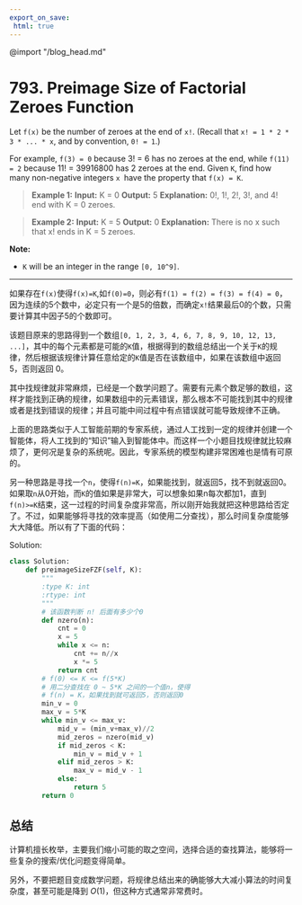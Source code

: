 ```yaml
---
export_on_save:
 html: true
---
```

@import "/blog_head.md"

# 793. Preimage Size of Factorial Zeroes Function

Let `f(x)` be the number of zeroes at the end of `x!`. (Recall that `x! = 1 * 2 * 3 * ... * x`, and by convention, `0! = 1`.)

For example, `f(3) = 0` because 3! = 6 has no zeroes at the end, while `f(11) = 2` because 11! = 39916800 has 2 zeroes at the end. Given `K`, find how many non-negative integers `x `have the property that `f(x) = K`.

>**Example 1:**
**Input:** K = 0
**Output:** 5
**Explanation:** 0!, 1!, 2!, 3!, and 4! end with K = 0 zeroes.

>**Example 2:**
**Input:** K = 5
**Output:** 0
**Explanation:** There is no x such that x! ends in K = 5 zeroes.

**Note:**
- `K` will be an integer in the range `[0, 10^9]`.

---

如果存在`f(x)`使得`f(x)=K`,如`f(0)=0`，则必有`f(1) = f(2) = f(3) = f(4) = 0`，因为连续的5个数中，必定只有一个是5的倍数，而确定`x!`结果最后0的个数，只需要计算其中因子5的个数即可。

该题目原来的思路得到一个数组`[0, 1, 2, 3, 4, 6, 7, 8, 9, 10, 12, 13, ...]`，其中的每个元素都是可能的`K`值，根据得到的数组总结出一个关于`K`的规律，然后根据该规律计算任意给定的`K`值是否在该数组中，如果在该数组中返回 5，否则返回 0。

其中找规律就非常麻烦，已经是一个数学问题了。需要有元素个数足够的数组，这样才能找到正确的规律，如果数组中的元素错误，那么根本不可能找到其中的规律或者是找到错误的规律；并且可能中间过程中有点错误就可能导致规律不正确。

上面的思路类似于人工智能前期的专家系统，通过人工找到一定的规律并创建一个智能体，将人工找到的“知识”输入到智能体中。而这样一个小题目找规律就比较麻烦了，更何况是复杂的系统呢。因此，专家系统的模型构建非常困难也是情有可原的。

另一种思路是寻找一个`n`，使得`f(n)=K`，如果能找到，就返回5，找不到就返回0。如果取`n`从0开始，而`K`的值如果是非常大，可以想象如果n每次都加1，直到`f(n)>=K`结束，这一过程的时间复杂度非常高，所以刚开始我就把这种思路给否定了。不过，如果能够将寻找的效率提高（如使用二分查找），那么时间复杂度能够大大降低。所以有了下面的代码：

Solution:

```python
class Solution:
    def preimageSizeFZF(self, K):
        """
        :type K: int
        :rtype: int
        """
        # 该函数判断 n! 后面有多少个0
        def nzero(n):
            cnt = 0
            x = 5
            while x <= n:
                cnt += n//x
                x *= 5
            return cnt
        # f(0) <= K <= f(5*K)
        # 用二分查找在 0 ~ 5*K 之间的一个值n，使得
        # f(n) = K，如果找到就可返回5，否则返回0
        min_v = 0
        max_v = 5*K
        while min_v <= max_v:
            mid_v = (min_v+max_v)//2
            mid_zeros = nzero(mid_v)
            if mid_zeros < K:
                min_v = mid_v + 1
            elif mid_zeros > K:
                max_v = mid_v - 1
            else:
                return 5
        return 0
```

## 总结

计算机擅长枚举，主要我们缩小可能的取之空间，选择合适的查找算法，能够将一些复杂的搜索/优化问题变得简单。

另外，不要把题目变成数学问题，将规律总结出来的确能够大大减小算法的时间复杂度，甚至可能是降到 $O(1)$，但这种方式通常非常费时。
